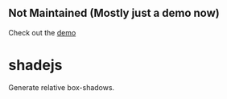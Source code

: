 ## Not Maintained (Mostly just a demo now)

Check out the [demo](http://sartaj.me/shadejs/)

shadejs
=======

Generate relative box-shadows.

